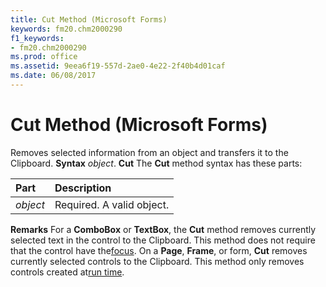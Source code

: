 ```yaml
---
title: Cut Method (Microsoft Forms)
keywords: fm20.chm2000290
f1_keywords:
- fm20.chm2000290
ms.prod: office
ms.assetid: 9eea6f19-557d-2ae0-4e22-2f40b4d01caf
ms.date: 06/08/2017
---
```



# Cut Method (Microsoft Forms)



Removes selected information from an object and transfers it to the Clipboard.
 **Syntax**
 _object_. **Cut**
The **Cut** method syntax has these parts:


|**Part**|**Description**|
|:-----|:-----|
| _object_|Required. A valid object.|
 **Remarks**
For a **ComboBox** or **TextBox**, the **Cut** method removes currently selected text in the control to the Clipboard. This method does not require that the control have the[focus](vbe-glossary.md).
On a **Page**, **Frame**, or form, **Cut** removes currently selected controls to the Clipboard. This method only removes controls created at[run time](vbe-glossary.md).


